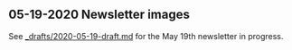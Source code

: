 ## 05-19-2020 Newsletter images

See [_drafts/2020-05-19-draft.md](../../_drafts/2020-05-19-draft.md) for the May 19th newsletter in progress.
